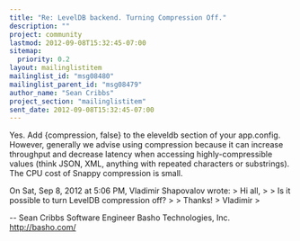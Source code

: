```yaml
---
title: "Re: LevelDB backend. Turning Compression Off."
description: ""
project: community
lastmod: 2012-09-08T15:32:45-07:00
sitemap:
  priority: 0.2
layout: mailinglistitem
mailinglist_id: "msg08480"
mailinglist_parent_id: "msg08479"
author_name: "Sean Cribbs"
project_section: "mailinglistitem"
sent_date: 2012-09-08T15:32:45-07:00
---
```



Yes. Add {compression, false} to the eleveldb section of your
app.config. However, generally we advise using compression because it
can increase throughput and decrease latency when accessing
highly-compressible values (think JSON, XML, anything with repeated
characters or substrings). The CPU cost of Snappy compression is
small.

On Sat, Sep 8, 2012 at 5:06 PM, Vladimir Shapovalov
 wrote:
&gt; Hi all,
&gt;
&gt; Is it possible to turn LevelDB compression off?
&gt;
&gt; Thanks!
&gt; Vladimir
&gt;


-- 
Sean Cribbs 
Software Engineer
Basho Technologies, Inc.
http://basho.com/


